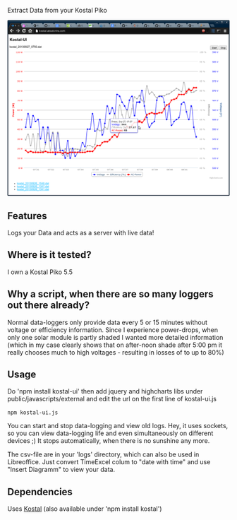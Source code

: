 Extract Data from your Kostal Piko

![Image](Kostal-UI.png?raw=true)

## Features

Logs your Data and acts as a server with live data!


## Where is it tested?

I own a Kostal Piko 5.5

## Why a script, when there are so many loggers out there already?

Normal data-loggers only provide data every 5 or 15 minutes without voltage or efficiency information.
Since I experience power-drops, when only one solar module is partly shaded I wanted more detailed information
(which in my case clearly shows that on after-noon shade after 5:00 pm it really chooses much to high voltages - resulting in losses of to up to 80%)

## Usage

Do 'npm install kostal-ui' then add jquery and highcharts libs under public/javascripts/external and edit the url on the first line of kostal-ui.js

    npm kostal-ui.js


You can start and stop data-logging and view old logs. Hey, it uses sockets, so you can view data-logging life and even simultaneously on different devices ;)
It stops automatically, when there is no sunshine any more.

The csv-file are in your 'logs' directory, which can also be used in Libreoffice. Just convert TimeExcel colum to "date with time" and use "Insert Diagramm" to view your data.

## Dependencies

Uses [Kostal](www.github.com/zevero/kostal) (also available under 'npm install kostal')
